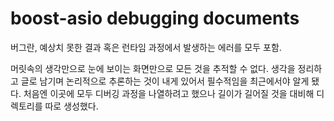 # boost-asio debugging documents

버그란, 예상치 못한 결과 혹은 런타임 과정에서 발생하는 에러를 모두 포함.

머릿속의 생각만으로 눈에 보이는 화면만으로 모든 것을 추적할 수 없다. 생각을 정리하고 글로 남기며 논리적으로 추론하는 것이 내게 있어서 필수적임을 최근에서야 알게 됐다. 처음엔 이곳에 모두 디버깅 과정을 나열하려고 했으나 길이가 길어질 것을 대비해 디렉토리를 따로 생성했다.

